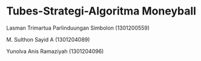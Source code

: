 # Tubes-Strategi-Algoritma Moneyball
Lasman Trimartua Parlinduungan Simbolon (1301200559)

M. Sulthon Sayid A (1301204089)

Yunolva Anis Ramaziyah (1301204096)
